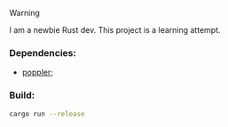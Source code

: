 > [!WARNING]
> I am a newbie Rust dev. This project is a learning attempt.

### Dependencies:
- [poppler](https://poppler.freedesktop.org/);

### Build:
```bash
cargo run --release
```
